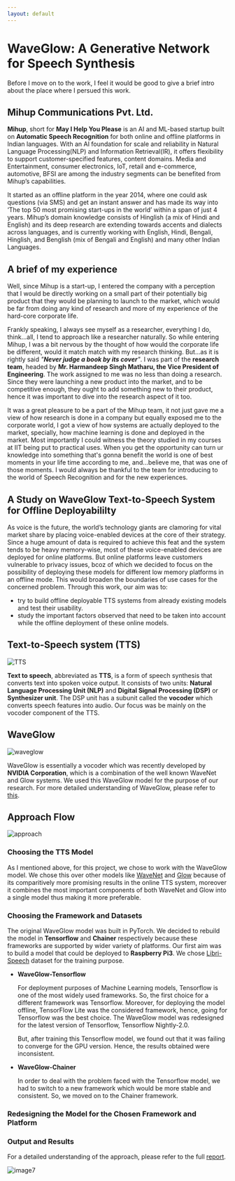 ```yaml
---
layout: default
---
```


# WaveGlow: A Generative Network for Speech Synthesis
Before I move on to the work, I feel it would be good to give a brief intro about the place where I persued this work. 

## Mihup Communications Pvt. Ltd.
**Mihup**, short for **May I Help You Please** is an AI and ML-based startup built on **Automatic Speech Recognition** for both online and offline platforms in Indian languages. With an AI foundation for scale and reliability in Natural Language Processing(NLP) and Information Retrieval(IR), it offers flexibility to support customer-specified features, content domains. Media and Entertainment, consumer electronics, IoT, retail and e-commerce, automotive, BFSI are among the industry segments can be benefited from Mihup’s capabilities. 

It started as an offline platform in the year 2014, where one could ask questions (via SMS) and get an instant answer and has made its way into ‘The top 50 most promising start-ups in the world’ within a span of just 4 years. Mihup’s domain knowledge consists of Hinglish (a mix of Hindi and English) and its deep research are extending towards accents and dialects across languages, and is currently working with English, Hindi, Bengali, Hinglish, and Benglish (mix of Bengali and English) and many other Indian Languages.

## A brief of my experience
Well, since Mihup is a start-up, I entered the company with a perception that I would be directly working on a small part of their potentially big product that they would be planning to launch to the market, which would be far from doing any kind of research and more of my experience of the hard-core corporate life. 

Frankly speaking, I always see myself as a researcher, everything I do, think...all, I tend to approach like a researcher naturally. So while entering Mihup, I was a bit nervous by the thought of how would the corporate life be different, would it match match with my research thinking. But...as it is rightly said *"**Never judge a book by its cover**"*. I was part of the **research team**, headed by **Mr. Harmandeep Singh Matharu, the Vice President of Engineering**. The work assigned to me was no less than doing a research. Since they were launching a new product into the market, and to be competitive enough, they ought to add something new to their product, hence it was important to dive into the research aspect of it too. 

It was a great pleasure to be a part of the Mihup team, it not just gave me a view of how research is done in a company but equally exposed me to the corporate world, I got a view of how systems are actually deployed to the market, specially, how machine learning is done and deployed in the market. Most importantly I could witness the theory studied in my courses at IIT being put to practical uses. When you get the opportunity can turn ur knowledge into something that's gonna benefit the world is one of best moments in your life time according to me, and...believe me, that was one of those moments. I would always be thankful to the team for introducing to the world of Speech Recognition and for the new experiences. 

## A Study on WaveGlow Text-to-Speech System for Offline Deployabililty
As voice is the future, the world’s technology giants are clamoring for vital market share by placing voice-enabled devices at the core of their strategy. Since a huge amount of data is required to achieve this feat and the system tends to be heavy memory-wise, most of these voice-enabled devices are deployed for online platforms. But online platforms leave customers vulnerable to privacy issues, bcoz of which we decided to focus on the possibility of deploying these models for different low memory platforms in an offline mode. This would broaden the boundaries of use cases for the concerned problem. Through this work, our aim was to:
* try to build offline deployable TTS systems from already existing models and test their usability.
* study the important factors observed that need to be taken into account while the offline deployment of these online models.

## Text-to-Speech system (TTS)
![TTS](https://user-images.githubusercontent.com/35024433/69430873-89e72280-0d5c-11ea-8ebe-682edf0568ff.png)

**Text to speech**, abbreviated as **TTS**, is a form of speech synthesis that converts text into spoken voice output. It consists of two units: **Natural Language Processing Unit (NLP)** and **Digital Signal Processing (DSP)** or **Synthesizer unit**. The DSP unit has a subunit called the **vocoder** which converts speech features into audio. Our focus was be mainly on the vocoder component of the TTS.

## WaveGlow
![waveglow](https://user-images.githubusercontent.com/35024433/69430979-be5ade80-0d5c-11ea-8867-78cafb7261cf.png)

WaveGlow is essentially a vocoder which was recently developed by **NVIDIA Corporation**, which is a combination of the well known WaveNet and Glow systems.
We used this WaveGlow model for the purpose of our research. For more detailed understanding of WaveGlow, please refer to [this](https://arxiv.org/abs/1811.00002). 

## Approach Flow
![approach](https://user-images.githubusercontent.com/35024433/69433463-a6398e00-0d61-11ea-8d1d-62da9b75e2c4.png)

### Choosing the TTS Model
As I mentioned above, for this project, we chose to work with the WaveGlow model. We chose this over other models like [WaveNet](https://deepmind.com/blog/article/wavenet-generative-model-raw-audio) and [Glow](https://openai.com/blog/glow/) because of its comparitively more promising results in the online TTS system, moreover it combines the most important components of both WaveNet and Glow into a single model thus making it more preferable.

### Choosing the Framework and Datasets
The original WaveGlow model was built in PyTorch. We decided to rebuild the model in **Tensorflow** and **Chainer** respectively because these frameworks are supported by wider variety of platforms. Our first aim was to build a model that could be deployed to **Raspberry Pi3**. We chose [Libri-Speech](https://keithito.com/LJ-Speech-Dataset/) dataset for the training purpose.

* **WaveGlow-Tensorflow**

    For deployment purposes of Machine Learning models, Tensorflow is one of the most widely used frameworks. So, the first       choice for a different framework was Tensorflow.  Moreover, for deploying the model offline, TensorFlow Lite                   was the considered framework, hence, going for Tensorflow was the best choice.
    The WaveGlow model was redesigned for the latest version of Tensorflow, Tensorflow Nightly-2.0. 
    
    But, after training this Tensorflow model, we found out that it was failing to converge for the GPU version. Hence, the       results obtained were inconsistent.
    
* **WaveGlow-Chainer**

    In order to deal with the problem faced with the Tensorflow model, we had to switch to a new framework which would             be more stable and consistent. So, we moved on to the Chainer framework.

### Redesigning the Model for the Chosen Framework and Platform  

### Output and Results

For a detailed understanding of the approach, please refer to the full [report](WaveGlow_report.pdf).



![image7](https://user-images.githubusercontent.com/35024433/69431142-24dffc80-0d5d-11ea-856a-89f6962f7956.png)
